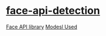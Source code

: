 # [face-api-detection](https://nguy2819.github.io/face-api-detection/)

[Face API library](https://github.com/justadudewhohacks/face-api.js)
[Modesl Used](https://github.com/WebDevSimplified/Face-Detection-JavaScript/tree/master/models)

